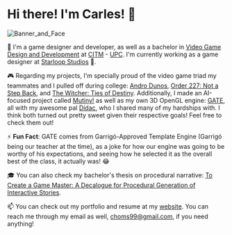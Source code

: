 # Hi there! I'm Carles! 👋

![Banner_and_Face](https://user-images.githubusercontent.com/36209557/138743918-2fccdbb5-8a19-4c9b-877b-9f4a8a93ae25.png)

💼 I'm a game designer and developer, as well as a bachelor in [Video Game Design and Development](https://www.citm.upc.edu/ing/estudis/grau-videojocs-bcn/) at [CITM](https://www.citm.upc.edu/ing/) - [UPC](https://www.upc.edu/en?set_language=en). I'm currently working as a game designer at [Starloop Studios](https://starloopstudios.com/) 🚀.

🎮 Regarding my projects, I'm specially proud of the video game triad my teammates and I pulled off during college: [Andro Dunos](https://github.com/ch0m5/Project_1), [Order 227: Not a Step Back](https://github.com/ChillChiliStudio/Order227), and [The Witcher: Ties of Destiny](https://github.com/Broken-Gem-Studio/The-Witcher-Ties-of-Destiny). Additionally, I made an AI-focused project called [Mutiny!](https://ch0m5.github.io/Mutiny/) as well as my own 3D OpenGL engine: [GATE](https://github.com/DocDonkeys/GATE_Engine), all with my awesome pal [Dídac](https://github.com/DidacRomero), who I shared many of my hardships with. I think both turned out pretty sweet given their respective goals! Feel free to check them out!

⚡ **Fun Fact**: GATE comes from Garrigó-Approved Template Engine (Garrigó being our teacher at the time), as a joke for how our engine was going to be worthy of his expectations, and seeing how he selected it as the overall best of the class, it actually was! 😂

🎓 You can also check my bachelor's thesis on procedural narrative: [To Create a Game Master: A Decalogue for Procedural Generation of Interactive Stories](https://www.researchgate.net/publication/352358243_To_Create_a_Game_Master_A_Decalogue_for_Procedural_Generation_of_Interactive_Stories).

📫 You can check out my portfolio and resume at my [website](https://www.carleshoms.com/). You can reach me through my email as well, <choms99@gmail.com>, if you need anything!
